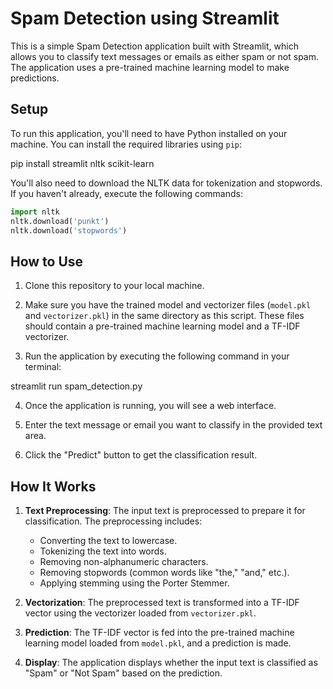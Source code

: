 
# Spam Detection using Streamlit

This is a simple Spam Detection application built with Streamlit, which allows you to classify text messages or emails as either spam or not spam. The application uses a pre-trained machine learning model to make predictions.

## Setup

To run this application, you'll need to have Python installed on your machine. You can install the required libraries using `pip`:


pip install streamlit nltk scikit-learn


You'll also need to download the NLTK data for tokenization and stopwords. If you haven't already, execute the following commands:

```python
import nltk
nltk.download('punkt')
nltk.download('stopwords')
```

## How to Use

1. Clone this repository to your local machine.

2. Make sure you have the trained model and vectorizer files (`model.pkl` and `vectorizer.pkl`) in the same directory as this script. These files should contain a pre-trained machine learning model and a TF-IDF vectorizer.

3. Run the application by executing the following command in your terminal:


streamlit run spam_detection.py


4. Once the application is running, you will see a web interface.

5. Enter the text message or email you want to classify in the provided text area.

6. Click the "Predict" button to get the classification result.

## How It Works

1. **Text Preprocessing**: The input text is preprocessed to prepare it for classification. The preprocessing includes:
   - Converting the text to lowercase.
   - Tokenizing the text into words.
   - Removing non-alphanumeric characters.
   - Removing stopwords (common words like "the," "and," etc.).
   - Applying stemming using the Porter Stemmer.

2. **Vectorization**: The preprocessed text is transformed into a TF-IDF vector using the vectorizer loaded from `vectorizer.pkl`.

3. **Prediction**: The TF-IDF vector is fed into the pre-trained machine learning model loaded from `model.pkl`, and a prediction is made.

4. **Display**: The application displays whether the input text is classified as "Spam" or "Not Spam" based on the prediction.
